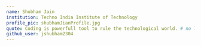 ```yaml
---
name: Shubham Jain
institution: Techno India Institute of Technology
profile_pic: shubhamJianProfile.jpg
quote: Coding is powerfull tool to rule the technological world. # no longer than 100 characters
github_user: jshubham2304
---
```

